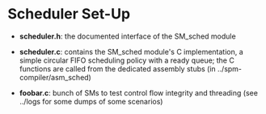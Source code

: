 # Scheduler Set-Up

- __scheduler.h__: the documented interface of the SM_sched module

- __scheduler.c__: contains the SM_sched module's C implementation, a simple circular
FIFO scheduling policy with a ready queue; the C functions are called from the
dedicated assembly stubs (in ../spm-compiler/asm_sched)

- __foobar.c__: bunch of SMs to test control flow integrity and threading
(see ../logs for some dumps of some scenarios)
